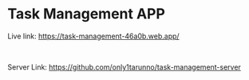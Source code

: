 # Task Management APP

Live link: https://task-management-46a0b.web.app/

</br>

Server Link: https://github.com/only1tarunno/task-management-server
